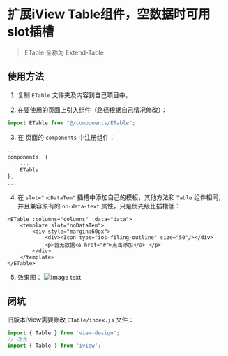 # 扩展iView Table组件，空数据时可用slot插槽

> ETable 全称为 Extend-Table

## 使用方法

1. 复制 `ETable` 文件夹及内容到自己项目中。

2. 在要使用的页面上引入组件（路径根据自己情况修改）：
```js
import ETable from "@/components/ETable";
```

3. 在 页面的 `components` 中注册组件：
```js
... 
components: {
    ...
    ETable
},
... 
```

4. 在 `slot="noDataTem"` 插槽中添加自己的模板，其他方法和 `Table` 组件相同，并且兼容原有的 `no-data-text` 属性，只是优先级比插槽低：
```vue
<ETable :columns="columns" :data="data">
    <template slot="noDataTem">
        <div style="margin:60px">
            <div><Icon type="ios-filing-outline" size="50"/></div>
            <p>暂无数据<a href="#">点击添加</a> </p>
        </div>
    </template>
</ETable>
```

5. 效果图：
![Image text](https://raw.githubusercontent.com/zeronexxx/ETable/master/images/example.jpg)

## 闭坑
旧版本iView需要修改 `ETable/index.js` 文件：
```js
import { Table } from 'view-design';
// 改为
import { Table } from 'iview';
```
